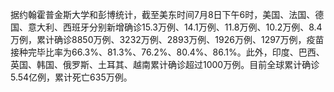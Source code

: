 据约翰霍普金斯大学和彭博统计，截至美东时间7月8日下午6时，美国、法国、德国、意大利、西班牙分别新增确诊15.3万例、14.1万例、11.8万例、10.2万例、8.4万例，累计确诊8850万例、3232万例、2893万例、1926万例、1297万例，疫苗接种完毕比率为66.3%、81.3%、76.2%、80.4%、86.1%。此外，印度、巴西、英国、韩国、俄罗斯、土耳其、越南累计确诊超过1000万例。目前全球累计确诊5.54亿例，累计死亡635万例。
